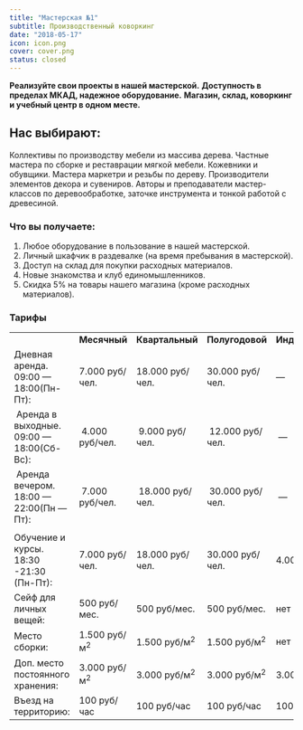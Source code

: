 ```yaml
---
title: "Мастерская №1"
subtitle: Производственный коворкинг
date: "2018-05-17"
icon: icon.png
cover: cover.png
status: closed
---
```


**Реализуйте свои проекты в нашей мастерской.** **Доступность в пределах МКАД, надежное оборудование.** **Магазин, склад, коворкинг и учебный центр в одном месте.**

## Нас выбирают:

Коллективы по производству мебели из массива дерева. Частные мастера по сборке и реставрации мягкой мебели. Кожевники и обувщики. Мастера маркетри и резьбы по дереву. Производители элементов декора и сувениров. Авторы и преподаватели мастер-классов по деревообработке, заточке инструмента и тонкой работой с древесиной.

### Что вы получаете:

1. Любое оборудование в пользование в нашей мастерской.
2. Личный шкафчик в раздевалке (на время пребывания в мастерской).
3. Доступ на склад для покупки расходных материалов.
4. Новые знакомства и клуб единомышленников.
5. Скидка 5% на товары нашего магазина (кроме расходных материалов).

### Тарифы

<table width="100%"><tbody><tr><td></td><td width="126"><strong>Месячный</strong></td><td width="140"><strong>Квартальный</strong></td><td width="139"><strong>Полугодовой</strong></td><td width="157"><strong>Индивидуально</strong></td></tr><tr><td width="315">Дневная аренда. 09:00 — 18:00(Пн-Пт):</td><td width="126">7.000 руб/чел.</td><td width="140">18.000 руб/чел.</td><td width="139">30.000 руб/чел.</td><td width="157">—</td></tr><tr><td width="315">&nbsp;Аренда в выходные. 09:00 — 18:00(Сб-Вс):</td><td width="126">&nbsp;4.000 руб/чел.</td><td width="140">&nbsp;9.000 руб/чел.</td><td width="139">&nbsp;12.000 руб/чел.</td><td width="157">&nbsp;—</td></tr><tr><td width="315">&nbsp;Аренда вечером. 18:00 — 22:00(Пн — Пт):</td><td width="126">&nbsp;7.000 руб/чел.</td><td width="140">&nbsp;18.000 руб/чел.</td><td width="139">&nbsp;30.000 руб/чел.</td><td width="157">&nbsp;—</td></tr><tr><td width="315"></td><td width="126"></td><td width="140"></td><td width="139"></td><td></td></tr><tr><td width="315">Обучение и курсы. 18:30 -21:30<div></div>(Пн-Пт):</td><td width="126">7.000 руб/чел.</td><td width="140">18.000 руб/чел.</td><td width="139">30.000 руб/чел.</td><td width="157">4.000 руб/чел.</td></tr><tr><td width="315">Сейф для личных вещей:</td><td width="126">500 руб/мес.</td><td width="140">500 руб/мес.</td><td width="139">500 руб/мес.</td><td width="157">нет</td></tr><tr><td width="315">Место сборки:</td><td width="126">1.500 руб/м<sup>2</sup></td><td width="140">1.500 руб/м<sup>2</sup></td><td width="139">1.500 руб/м<sup>2</sup></td><td width="157">нет</td></tr><tr><td width="315">Доп. место постоянного хранения:</td><td width="126">3.000 руб/м<sup>2</sup></td><td width="140">3.000 руб/м<sup>2</sup></td><td width="139">3.000 руб/м<sup>2</sup></td><td width="157">3.000 руб/м<sup>2</sup></td></tr><tr><td width="315">Въезд на территорию:</td><td width="126">100 руб/час</td><td width="140">100 руб/час</td><td width="139">100 руб/час</td><td width="157">100 руб/час</td></tr></tbody></table>
